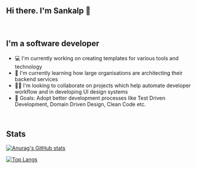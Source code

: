 ## Hi there. I'm Sankalp 👋

<br/>

## I'm a software developer

- 💻 I'm currently working on creating templates for various tools and technology
- 📘 I'm currently learning how large organisations are architecting their backend services
- 🤝🏻 I'm looking to collaborate on projects which help automate developer workflow and in developing UI design systems
- 🎯 Goals: Adopt better development processes like Test Driven Development, Domain Driven Design, Clean Code etc.

<br/>

## Stats


[![Anurag's GitHub stats](https://github-readme-stats.vercel.app/api?username=saisankalp-dev&show_icons=true&theme=tokyonight)](https://github.com/saisankalp-dev/github-readme-stats)

[![Top Langs](https://github-readme-stats.vercel.app/api/top-langs/?username=saisankalp-dev&layout=compact&theme=tokyonight)](https://github.com/saisankalp-dev/github-readme-stats)